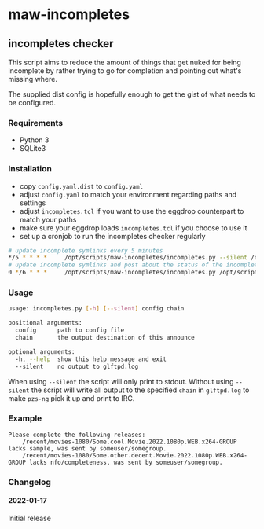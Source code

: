 # maw-incompletes

## incompletes checker

This script aims to reduce the amount of things that get nuked for being incomplete by rather trying to go for completion and pointing out what's missing where.

The supplied dist config is hopefully enough to get the gist of what needs to be configured.

### Requirements

- Python 3
- SQLite3

### Installation

- copy `config.yaml.dist` to `config.yaml`
- adjust `config.yaml` to match your environment regarding paths and settings
- adjust `incompletes.tcl` if you want to use the eggdrop counterpart to match your paths
- make sure your eggdrop loads `incompletes.tcl` if you choose to use it
- set up a cronjob to run the incompletes checker regularly

```bash
# update incomplete symlinks every 5 minutes
*/5 * * * *     /opt/scripts/maw-incompletes/incompletes.py --silent /opt/scripts/maw-incompletes/config.yaml SYSOP
# update incomplete symlinks and post about the status of the incompletes to IRC by abusing the TURGEN chain already configured in pzs-ng
0 */6 * * *     /opt/scripts/maw-incompletes/incompletes.py /opt/scripts/maw-incompletes/config.yaml TURGEN
```

### Usage

```bash
usage: incompletes.py [-h] [--silent] config chain

positional arguments:
  config      path to config file
  chain       the output destination of this announce

optional arguments:
  -h, --help  show this help message and exit
  --silent    no output to glftpd.log
  ```

When using `--silent` the script will only print to stdout.
Without using `--silent` the script will write all output to the specified `chain` in `glftpd.log` to make `pzs-ng` pick it up and print to IRC.

### Example

```
Please complete the following releases:
    /recent/movies-1080/Some.cool.Movie.2022.1080p.WEB.x264-GROUP lacks sample, was sent by someuser/somegroup.
    /recent/movies-1080/Some.other.decent.Movie.2022.1080p.WEB.x264-GROUP lacks nfo/completeness, was sent by someuser/somegroup.
```

### Changelog

#### 2022-01-17

Initial release
